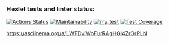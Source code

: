 ### Hexlet tests and linter status:
[![Actions Status](https://github.com/SashaTolkodubova/python-project-50/workflows/hexlet-check/badge.svg)](https://github.com/SashaTolkodubova/python-project-50/actions)
[![Maintainability](https://api.codeclimate.com/v1/badges/4ef5273e106f43da12d8/maintainability)](https://codeclimate.com/github/SashaTolkodubova/python-project-50/maintainability)
[![my_test](https://github.com/SashaTolkodubova/python-project-50/actions/workflows/my_test.yml/badge.svg)](https://github.com/SashaTolkodubova/python-project-50/actions/workflows/my_test.yml)
[![Test Coverage](https://api.codeclimate.com/v1/badges/4ef5273e106f43da12d8/test_coverage)](https://codeclimate.com/github/SashaTolkodubova/python-project-50/test_coverage)

https://asciinema.org/a/LWFDvlWpFurRAgHGI4ZrGrPLN